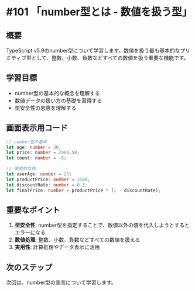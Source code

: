 # #101 「number型とは - 数値を扱う型」

## 概要
TypeScript v5.9のnumber型について学習します。数値を扱う最も基本的なプリミティブ型として、整数、小数、負数などすべての数値を扱う重要な機能です。

## 学習目標
- number型の基本的な概念を理解する
- 数値データの扱い方の基礎を習得する
- 型安全性の恩恵を理解する

## 画面表示用コード

```typescript
// number型の基本
let age: number = 30;
let price: number = 2980.50;
let count: number = -5;

// 実用的な例
let userAge: number = 25;
let productPrice: number = 1500;
let discountRate: number = 0.1;
let finalPrice: number = productPrice * (1 - discountRate);
```

## 重要なポイント
1. **型安全性**: number型を指定することで、数値以外の値を代入しようとするとエラーになる
2. **数値処理**: 整数、小数、負数などすべての数値を扱える
3. **実用性**: 計算処理やデータ表示に活用

## 次のステップ
次回は、number型の宣言について学習します。
